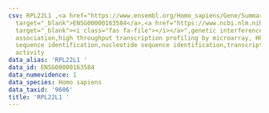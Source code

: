 ```yaml
---
csv: RPL22L1 ,<a href="https://www.ensembl.org/Homo_sapiens/Gene/Summary?db=core;g=ENSG00000163584"
  target="_blank">ENSG00000163584</a>,<a href="https://www.ncbi.nlm.nih.gov/pubmed/28369544"
  target="_blank"><i class="fas fa-file"></i></a>",genetic interference,functional
  association,high throughput transcription profiling by microarray, HF73 cells,nucleotide
  sequence identification,nucleotide sequence identification,transcriptional regulation,down-regulates
  activity
data_alias: 'RPL22L1 '
data_id: ENSG00000163584
data_numevidence: 1
data_species: Homo sapiens
data_taxid: '9606'
title: 'RPL22L1 '
---
```

